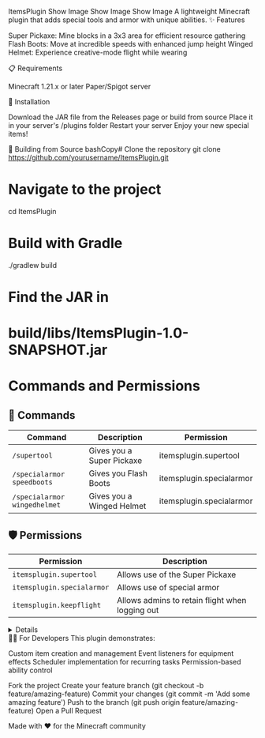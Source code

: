 ItemsPlugin
Show Image
Show Image
Show Image
A lightweight Minecraft plugin that adds special tools and armor with unique abilities.
✨ Features

Super Pickaxe: Mine blocks in a 3x3 area for efficient resource gathering
Flash Boots: Move at incredible speeds with enhanced jump height
Winged Helmet: Experience creative-mode flight while wearing

📋 Requirements

Minecraft 1.21.x or later
Paper/Spigot server

🚀 Installation

Download the JAR file from the Releases page or build from source
Place it in your server's /plugins folder
Restart your server
Enjoy your new special items!

🔧 Building from Source
bashCopy# Clone the repository
git clone https://github.com/yourusername/ItemsPlugin.git

# Navigate to the project
cd ItemsPlugin

# Build with Gradle
./gradlew build

# Find the JAR in
# build/libs/ItemsPlugin-1.0-SNAPSHOT.jar
# Commands and Permissions

## 📝 Commands

| Command | Description | Permission |
|---------|-------------|------------|
| `/supertool` | Gives you a Super Pickaxe | itemsplugin.supertool |
| `/specialarmor speedboots` | Gives you Flash Boots | itemsplugin.specialarmor |
| `/specialarmor wingedhelmet` | Gives you a Winged Helmet | itemsplugin.specialarmor |

## 🛡️ Permissions

| Permission | Description |
|------------|-------------|
| `itemsplugin.supertool` | Allows use of the Super Pickaxe |
| `itemsplugin.specialarmor` | Allows use of special armor |
| `itemsplugin.keepflight` | Allows admins to retain flight when logging out |
<details>


</details>
👩‍💻 For Developers
This plugin demonstrates:

Custom item creation and management
Event listeners for equipment effects
Scheduler implementation for recurring tasks
Permission-based ability control


Fork the project
Create your feature branch (git checkout -b feature/amazing-feature)
Commit your changes (git commit -m 'Add some amazing feature')
Push to the branch (git push origin feature/amazing-feature)
Open a Pull Request


Made with ❤️ for the Minecraft community
